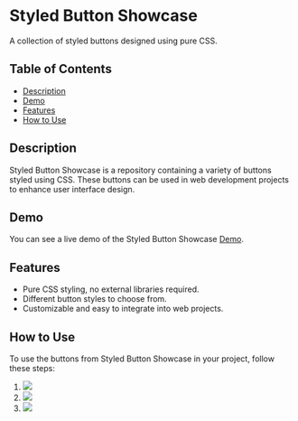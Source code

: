 # Styled Button Showcase

A collection of styled buttons designed using pure CSS.

## Table of Contents
- [Description](#description)
- [Demo](#demo)
- [Features](#features)
- [How to Use](#how-to-use)



## Description

Styled Button Showcase is a repository containing a variety of buttons styled using CSS. These buttons can be used in web development projects to enhance user interface design.

## Demo

You can see a live demo of the Styled Button Showcase [Demo](https://styled-button-showcase.vercel.app/).

## Features

- Pure CSS styling, no external libraries required.
- Different button styles to choose from.
- Customizable and easy to integrate into web projects.

## How to Use

To use the buttons from Styled Button Showcase in your project, follow these steps:

1. <img src="https://img.shields.io/badge/HTML5-E34F26?style=for-the-badge&logo=html5&logoColor=white" />
2. <img src="https://img.shields.io/badge/CSS3-1572B6?style=for-the-badge&logo=css3&logoColor=white" />
3. <img src="https://img.shields.io/badge/JavaScript-F7DF1E?style=for-the-badge&logo=javascript&logoColor=black" />




